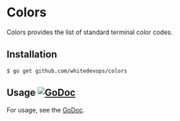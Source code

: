# Colors

Colors provides the list of standard terminal color codes.

## Installation

```Shell
$ go get github.com/whitedevops/colors
```

## Usage [![GoDoc](https://godoc.org/github.com/whitedevops/colors?status.svg)](https://godoc.org/github.com/whitedevops/colors)

For usage, see the [GoDoc](https://godoc.org/github.com/whitedevops/colors).
